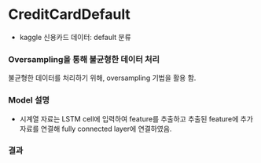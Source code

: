 # CreditCardDefault

- kaggle 신용카드 데이터: default 분류

### Oversampling을 통해 불균형한 데이터 처리
불균형한 데이터를 처리하기 위해, oversampling 기법을 활용 함.

### Model 설명
- 시계열 자료는 LSTM cell에 입력하여 feature를 추출하고 추출된 feature에 추가 자료를 연결해 fully connected layer에 연결하였음.

### 결과
